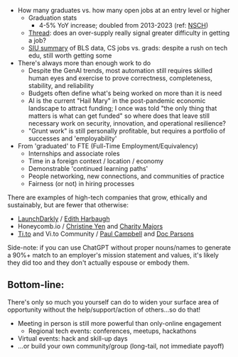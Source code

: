 * How many graduates vs. how many open jobs at an entry level or higher
	* Graduation stats
		* 4-5% YoY increase; doubled from 2013-2023 (ref: [NSCH](https://www.studentclearinghouse.org/nscblog/computer-science-has-highest-increase-in-bachelors-earners/))
	* [Thread](https://talk.collegeconfidential.com/t/over-supply-of-cs-grads/3667125/4): does an over-supply really signal greater difficulty in getting a job?
	* [SIU summary](https://cs.siu.edu/jobsvsgrads-image.php) of BLS data, CS jobs vs. grads: despite a rush on tech edu, still worth getting some
* There's always more than enough work to do
	* Despite the GenAI trends, most automation still requires skilled human eyes and exercise to prove correctness, completeness, stability, and reliability
	* Budgets often define what's being worked on more than it is need
	* AI is the current "Hail Mary" in the post-pandemic economic landscape to attract funding; I once was told "the only thing that matters is what can get funded" so where does that leave still necessary work on security, innovation, and operational resilience?
	* "Grunt work" is still personally profitable, but requires a portfolio of successes and 'employability'
* From 'graduated' to FTE (Full-Time Employment/Equivalency)
	* Internships and associate roles
	* Time in a foreign context / location / economy
	* Demonstrable 'continued learning paths'
	* People networking, new connections, and communities of practice
	* Fairness (or not) in hiring processes

There are examples of high-tech companies that grow, ethically and sustainably, but are fewer that otherwise:

* [LaunchDarkly](https://launchdarkly.com/) / [Edith Harbaugh](https://www.linkedin.com/in/edithharbaugh)
* Honeycomb.io / [Christine Yen](https://www.linkedin.com/in/christineyen) and [Charity Majors](https://www.linkedin.com/in/charity-majors)
* [Ti.to](https://teamtito.com/about) and Vi.to Community / [Paul Campbell](https://twitter.com/paulca) and [Doc Parsons](https://x.com/drbparsons)

Side-note: if you can use ChatGPT without proper nouns/names to generate a 90%+ match to an employer's mission statement and values, it's likely they did too and they don't actually espouse or embody them.

## Bottom-line:

There's only so much you yourself can do to widen your surface area of opportunity without the help/support/action of others...so do that!

* Meeting in person is still more powerful than only-online engagement
	* Regional tech events: conferences, meetups, hackathons
* Virtual events: hack and skill-up days
* ...or build your own community/group (long-tail, not immediate payoff)
